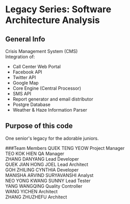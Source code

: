 Legacy Series: Software Architecture Analysis
============
General Info
------------
 Crisis Management System (CMS)  
Integration of:
* Call Center Web Portal
* Facebook API
* Twitter API
* Google Map
* Core Engine (Central Processor)
* SMS API
* Report generator and email distributor
* Postgre Database
* Weather & Haze Information Parser

Purpose of this code
------------
One senior's legacy for the adorable juniors.  

###Team Members
QUEK TENG YEOW  Project Manager  
TEO KOK HIEN  QA Manager  
ZHANG DANYANG  Lead Developer  
QUEK JIAN HONG JOEL  Lead Architect  
GOH ZHILING CYNTHIA  Developer  
MANISHA ARVIND SURYAVANSHI  Analyst  
NEO YONG KWANG SUNNY  Lead Tester  
YANG WANGQING  Quality Controller  
WANG YICHEN  Architect  
ZHANG ZHUZHEFU  Architect  
